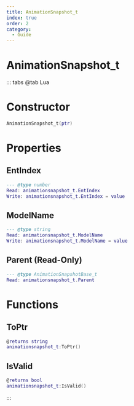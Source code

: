 ```yaml
---
title: AnimationSnapshot_t
index: true
order: 2
category:
  - Guide
---
```


# AnimationSnapshot_t

::: tabs
@tab Lua
# Constructor
```lua
AnimationSnapshot_t(ptr)
```
# Properties
## EntIndex 
```lua
--- @type number
Read: animationsnapshot_t.EntIndex
Write: animationsnapshot_t.EntIndex = value
```
## ModelName 
```lua
--- @type string
Read: animationsnapshot_t.ModelName
Write: animationsnapshot_t.ModelName = value
```
## Parent (Read-Only)
```lua
--- @type AnimationSnapshotBase_t
Read: animationsnapshot_t.Parent
```
# Functions
## ToPtr
```lua
@returns string
animationsnapshot_t:ToPtr()
```
## IsValid
```lua
@returns bool
animationsnapshot_t:IsValid()
```

:::
